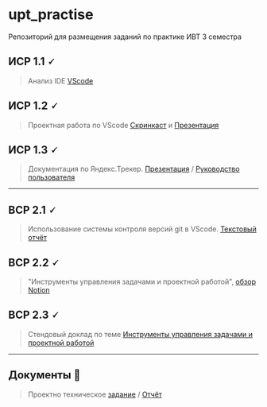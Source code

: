 # upt_practise
Репозиторий для размещения заданий по практике ИВТ 3 семестра

## ИСР 1.1 🗸

> Анализ IDE [VScode](https://github.com/dkargapolov/upt_practise/blob/df181af42583bc6e7ae1d9fa3585ee9d572ccc40/%D0%9E%D0%B1%D0%B7%D0%BE%D1%80%20VScode.pdf)


## ИСР 1.2 🗸

>Проектная работа по VScode [Скринкаст](https://disk.yandex.ru/i/y4PbAZDJ1aXERg) и [Презентация](https://docs.google.com/presentation/d/13fpvm7Od1NqXCtQPd-VcxG3Wkcus6MiUQOJB-azhpvI/edit?usp=sharing)

## ИСР 1.3 🗸

>Документация по Яндекс.Трекер.
[Презентация](https://github.com/dkargapolov/upt_practise/blob/ce2dbbf29fac25a1a909588b8329db901b06f4e5/Yandex.Tracker%20%D0%BF%D1%80%D0%B5%D0%B7%D0%B5%D0%BD%D1%82%D0%B0%D1%86%D0%B8%D1%8F.pdf) /
[Руководство пользователя](https://github.com/dkargapolov/upt_practise/blob/ce2dbbf29fac25a1a909588b8329db901b06f4e5/%D0%9E%D0%B1%D0%B7%D0%BE%D1%80%20Yandex.Tracker'a%202.0.pdf)
-------------------------------------

## ВСР 2.1 🗸

>Использование системы контроля версий git в VScode.
[Текстовый отчёт](https://github.com/dkargapolov/upt_practise/blob/df181af42583bc6e7ae1d9fa3585ee9d572ccc40/%D0%9E%D0%B1%D0%B7%D0%BE%D1%80_%D1%80%D0%B0%D0%B1%D0%BE%D1%82%D1%8B_%D1%81_git.pdf)

## ВСР 2.2 🗸

>"Инструменты управления задачами и проектной работой",  [обзор Notion](https://github.com/dkargapolov/upt_practise/blob/df181af42583bc6e7ae1d9fa3585ee9d572ccc40/%D0%9E%D0%B1%D0%B7%D0%BE%D1%80%20Notion.pdf)
    
    
## ВСР 2.3 🗸

> Стендовый доклад по теме [Инструменты управления задачами и проектной работой](https://github.com/dkargapolov/upt_practise/blob/077d001e76823d98fe254557635f9a7ab2fd53db/%D0%A1%D1%82%D0%B5%D0%BD%D0%B4%D0%BE%D0%B2%D1%8B%D0%B9%20%D0%B4%D0%BE%D0%BA%D0%BB%D0%B0%D0%B4.pdf)

-------------------------------------

## Документы 📂

> Проектно техническое [задание](https://docs.google.com/document/d/1EourdIuU5nZEvSRvOM8bNKvr2HHPxmIp/edit?usp=sharing&ouid=106211773812617565824&rtpof=true&sd=true)
> / [Отчёт](https://docs.google.com/document/d/10J96_rr44nMkDm1sqRpmPtq8gT2O7qXB/edit?usp=sharing&ouid=106211773812617565824&rtpof=true&sd=true)
